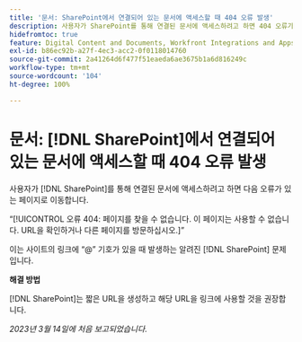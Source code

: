 ```yaml
---
title: '문서: SharePoint에서 연결되어 있는 문서에 액세스할 때 404 오류 발생'
description: 사용자가 SharePoint를 통해 연결된 문서에 액세스하려고 하면 404 오류가 있는 페이지로 이동합니다.
hidefromtoc: true
feature: Digital Content and Documents, Workfront Integrations and Apps
exl-id: b86ec92b-a27f-4ec3-acc2-0f0118014760
source-git-commit: 2a41264d6f477f51eaeda6ae3675b1a6d816249c
workflow-type: tm+mt
source-wordcount: '104'
ht-degree: 100%

---
```


# 문서: [!DNL SharePoint]에서 연결되어 있는 문서에 액세스할 때 404 오류 발생

<!--Requested article. This issue is on the WF and WFP TOCs.-->

사용자가 [!DNL SharePoint]를 통해 연결된 문서에 액세스하려고 하면 다음 오류가 있는 페이지로 이동합니다.

“[!UICONTROL 오류 404: 페이지를 찾을 수 없습니다. 이 페이지는 사용할 수 없습니다. URL을 확인하거나 다른 페이지를 방문하십시오.]”

이는 사이트의 링크에 “@” 기호가 있을 때 발생하는 알려진 [!DNL SharePoint] 문제입니다.

**해결 방법**

[!DNL SharePoint]는 짧은 URL을 생성하고 해당 URL을 링크에 사용할 것을 권장합니다.

_2023년 3월 14일에 처음 보고되었습니다._
